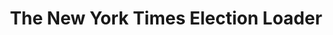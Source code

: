 ---
layout: project_layout
category: project
title: The New York Times Election Loader
start_year: 2008
end_year: 2015
---